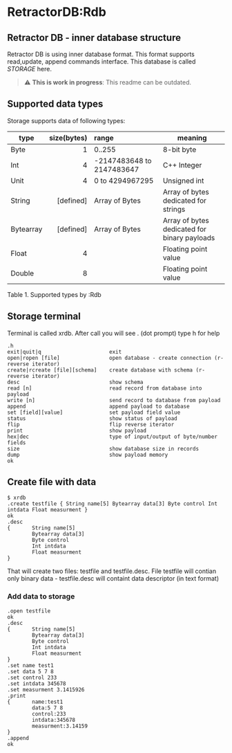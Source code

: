 # RetractorDB:Rdb

## Retractor DB - inner database structure

Retractor DB is using inner database format. This format supports read,update, append commands interface. This database is called _STORAGE_ here.

> :warning: **This is work in progress**: This readme can be outdated.

## Supported data types

Storage supports data of following types:

| type | size(bytes) | range | meaning |
|---|--:|:--|---|
|Byte  |     1|0..255|8-bit byte|
|Int   |     4|-2147483648 to 2147483647|C++ Integer|
|Unit  |     4|0 to 4294967295|Unsigned int|
|String|[defined]|Array of Bytes|Array of bytes dedicated for strings|
|Bytearray|[defined]|Array of Bytes|Array of bytes dedicated for binary payloads|
|Float|      4||Floating point value|
|Double|     8||Floating point value|

Table 1. Supported types by :Rdb

## Storage terminal

Terminal is called xrdb.
After call you will see . (dot prompt)
type h for help
```
.h
exit|quit|q                      exit
open|ropen [file]                open database - create connection (r-reverse iterator)
create|rcreate [file][schema]    create database with schema (r-reverse iterator)
desc                             show schema
read [n]                         read record from database into payload
write [n]                        send record to database from payload
append                           append payload to database
set [field][value]               set payload field value
status                           show status of payload
flip                             flip reverse iterator
print                            show payload
hex|dec                          type of input/output of byte/number fields
size                             show database size in records
dump                             show payload memory
ok
```

## Create file with data

```
$ xrdb
.create testfile { String name[5] Bytearray data[3] Byte control Int intdata Float measurment }
ok
.desc
{       String name[5]
        Bytearray data[3]
        Byte control
        Int intdata
        Float measurment
}
```

That will create two files: testfile and testfile.desc.
File testfile will contian only binary data - testfile.desc will containt data descriptor (in text format)

### Add data to storage

```
.open testfile
ok
.desc
{       String name[5]
        Bytearray data[3]
        Byte control
        Int intdata
        Float measurment
}
.set name test1
.set data 5 7 8
.set control 233
.set intdata 345678
.set measurment 3.1415926
.print
{       name:test1
        data:5 7 8
        control:233
        intdata:345678
        measurment:3.14159
}
.append
ok
```